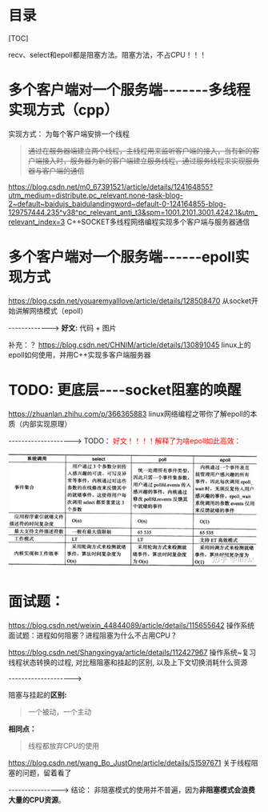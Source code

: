 









# 目录

[TOC]







recv、select和epoll都是阻塞方法。阻塞方法，不占CPU！！！





# 多个客户端对一个服务端-------多线程实现方式（cpp）

实现方式：  为每个客户端安排一个线程

> ~~通过在服务器端建立两个线程，主线程用来监听客户端的接入，当有新的客户端接入时，服务器为新的客户端建立服务线程，通过服务线程来实现服务器与客户端的通信~~



https://blog.csdn.net/m0_67391521/article/details/124164855?utm_medium=distribute.pc_relevant.none-task-blog-2~default~baidujs_baidulandingword~default-0-124164855-blog-129757444.235^v38^pc_relevant_anti_t3&spm=1001.2101.3001.4242.1&utm_relevant_index=3        C++SOCKET多线程网络编程实现多个客户端与服务器通信



# 多个客户端对一个服务端------epoll实现方式

https://blog.csdn.net/youaremyalllove/article/details/128508470      从socket开始讲解网络模式（epoll）

------------->  **好文:**  代码       +    图片



补充：？   https://blog.csdn.net/CHNIM/article/details/130891045           linux上的epoll如何使用，并用C++实现多客户端服务器



# TODO: 更底层----socket阻塞的唤醒





https://zhuanlan.zhihu.com/p/366365883   linux网络编程之带你了解epoll的本质（内部实现原理）

--------------------> TODO： <font color='red'>好文！！！！解释了为啥epoll如此高效：</font>

![img](socket.assets/v2-10c5936545f0adabfc9f45510b8328cc_720w.webp)

# 面试题：

https://blog.csdn.net/weixin_44844089/article/details/115655642           操作系统面试题：进程如何阻塞？进程阻塞为什么不占用CPU？

https://blog.csdn.net/Shangxingya/article/details/112427967    操作系统~复习线程状态转换的过程, 对比租阻塞和挂起的区别, 以及上下文切换消耗什么资源

-------------------->  

阻塞与挂起的**区别:**

> 一个被动，一个主动

**相同点：**

> 线程都放弃CPU的使用



https://blog.csdn.net/wang_Bo_JustOne/article/details/51597671       关于线程阻塞的问题，留着看了

---------------->  结论： 非阻塞模式的使用并不普遍，因为**非阻塞模式会浪费大量的CPU资源**。 